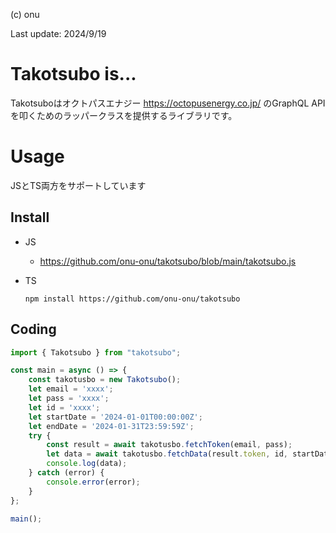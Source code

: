(c) onu

Last update: 2024/9/19

# Takotsubo is...
Takotsuboはオクトパスエナジー https://octopusenergy.co.jp/ のGraphQL API を叩くためのラッパークラスを提供するライブラリです。

# Usage
JSとTS両方をサポートしています

## Install
- JS
  - https://github.com/onu-onu/takotsubo/blob/main/takotsubo.js

- TS
  ```
  npm install https://github.com/onu-onu/takotsubo
  ```

## Coding
```js
import { Takotsubo } from "takotsubo";

const main = async () => {
	const takotusbo = new Takotsubo();
    let email = 'xxxx';
    let pass = 'xxxx';
    let id = 'xxxx';
    let startDate = '2024-01-01T00:00:00Z';
    let endDate = '2024-01-31T23:59:59Z';
    try {
        const result = await takotusbo.fetchToken(email, pass);
        let data = await takotusbo.fetchData(result.token, id, startDate, endDate);
        console.log(data);
    } catch (error) {
        console.error(error);
    }
};

main();
```

